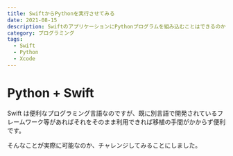 ```yaml
---
title: SwiftからPythonを実行させてみる
date: 2021-08-15
description: SwiftのアプリケーションにPythonプログラムを組み込むことはできるのか挑戦してみました
category: プログラミング
tags:
  - Swift
  - Python
  - Xcode
---
```


# Python + Swift

Swift は便利なプログラミング言語なのですが、既に別言語で開発されているフレームワーク等があればそれをそのまま利用できれば移植の手間がかからず便利です。

そんなことが実際に可能なのか、チャレンジしてみることにしました。
